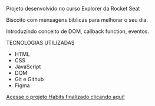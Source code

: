 Projeto desenvolvido no curso Explorer da Rocket Seat

Biscoito com mensagens bíblicas para melhorar o seu dia.

Introduzindo conceito de DOM, callback function, eventos.

TECNOLOGIAS UTILIZADAS

- HTML
- CSS
- JavaScript
- DOM
- Git e Github
- Figma

[Acesse o projeto Habits finalizado clicando aqui!](https://marcosoliveira1975.github.io/biscoitobiblico/)

